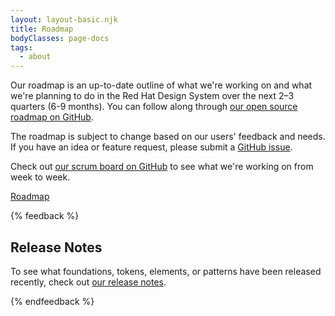 ```yaml
---
layout: layout-basic.njk
title: Roadmap
bodyClasses: page-docs
tags:
  - about
---
```


Our roadmap is an up-to-date outline of what we're working on and what we're planning to do in the Red Hat Design System over the next 2–3 quarters (6-9 months). You can follow along through [our open source roadmap on GitHub](https://github.com/orgs/RedHat-UX/projects/7/).

The roadmap is subject to change based on our users' feedback and needs. If you have an idea or feature request, please submit a [GitHub issue](https://github.com/RedHat-UX/red-hat-design-system/issues).

Check out [our scrum board on GitHub](https://github.com/orgs/RedHat-UX/projects/1/views/18) to see what we're working on from week to week.

<nav class="releases-links">
  <rh-block id="roadmap-block">
    <a href="https://github.com/orgs/RedHat-UX/projects/7/">
      Roadmap
    </a>
  </rh-block>
</nav>


{% feedback %}
  <h2>Release Notes</h2>
  <p>To see what foundations, tokens, elements, or patterns have been released recently, check out <a href="/about/release-notes">our release notes</a>.</p>
{% endfeedback %}
